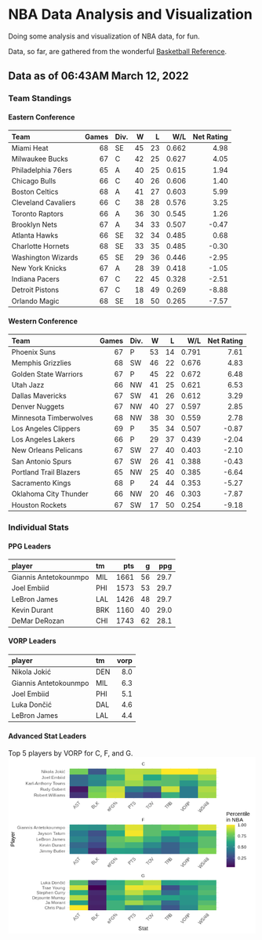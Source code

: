 # NBA Data Analysis and Visualization

Doing some analysis and visualization of NBA data, for fun.

Data, so far, are gathered from the wonderful [Basketball
Reference](https://www.basketball-reference.com/).

## Data as of 06:43AM March 12, 2022

### Team Standings

#### Eastern Conference

| Team                | Games | Div. |  W |  L |   W/L | Net Rating |
| :------------------ | ----: | :--- | -: | -: | ----: | ---------: |
| Miami Heat          |    68 | SE   | 45 | 23 | 0.662 |       4.98 |
| Milwaukee Bucks     |    67 | C    | 42 | 25 | 0.627 |       4.05 |
| Philadelphia 76ers  |    65 | A    | 40 | 25 | 0.615 |       1.94 |
| Chicago Bulls       |    66 | C    | 40 | 26 | 0.606 |       1.40 |
| Boston Celtics      |    68 | A    | 41 | 27 | 0.603 |       5.99 |
| Cleveland Cavaliers |    66 | C    | 38 | 28 | 0.576 |       3.25 |
| Toronto Raptors     |    66 | A    | 36 | 30 | 0.545 |       1.26 |
| Brooklyn Nets       |    67 | A    | 34 | 33 | 0.507 |     \-0.47 |
| Atlanta Hawks       |    66 | SE   | 32 | 34 | 0.485 |       0.68 |
| Charlotte Hornets   |    68 | SE   | 33 | 35 | 0.485 |     \-0.30 |
| Washington Wizards  |    65 | SE   | 29 | 36 | 0.446 |     \-2.95 |
| New York Knicks     |    67 | A    | 28 | 39 | 0.418 |     \-1.05 |
| Indiana Pacers      |    67 | C    | 22 | 45 | 0.328 |     \-2.51 |
| Detroit Pistons     |    67 | C    | 18 | 49 | 0.269 |     \-8.88 |
| Orlando Magic       |    68 | SE   | 18 | 50 | 0.265 |     \-7.57 |

#### Western Conference

| Team                   | Games | Div. |  W |  L |   W/L | Net Rating |
| :--------------------- | ----: | :--- | -: | -: | ----: | ---------: |
| Phoenix Suns           |    67 | P    | 53 | 14 | 0.791 |       7.61 |
| Memphis Grizzlies      |    68 | SW   | 46 | 22 | 0.676 |       4.83 |
| Golden State Warriors  |    67 | P    | 45 | 22 | 0.672 |       6.48 |
| Utah Jazz              |    66 | NW   | 41 | 25 | 0.621 |       6.53 |
| Dallas Mavericks       |    67 | SW   | 41 | 26 | 0.612 |       3.29 |
| Denver Nuggets         |    67 | NW   | 40 | 27 | 0.597 |       2.85 |
| Minnesota Timberwolves |    68 | NW   | 38 | 30 | 0.559 |       2.78 |
| Los Angeles Clippers   |    69 | P    | 35 | 34 | 0.507 |     \-0.87 |
| Los Angeles Lakers     |    66 | P    | 29 | 37 | 0.439 |     \-2.04 |
| New Orleans Pelicans   |    67 | SW   | 27 | 40 | 0.403 |     \-2.10 |
| San Antonio Spurs      |    67 | SW   | 26 | 41 | 0.388 |     \-0.43 |
| Portland Trail Blazers |    65 | NW   | 25 | 40 | 0.385 |     \-6.64 |
| Sacramento Kings       |    68 | P    | 24 | 44 | 0.353 |     \-5.27 |
| Oklahoma City Thunder  |    66 | NW   | 20 | 46 | 0.303 |     \-7.87 |
| Houston Rockets        |    67 | SW   | 17 | 50 | 0.254 |     \-9.18 |

### Individual Stats

#### PPG Leaders

| player                | tm  |  pts |  g |  ppg |
| :-------------------- | :-- | ---: | -: | ---: |
| Giannis Antetokounmpo | MIL | 1661 | 56 | 29.7 |
| Joel Embiid           | PHI | 1573 | 53 | 29.7 |
| LeBron James          | LAL | 1426 | 48 | 29.7 |
| Kevin Durant          | BRK | 1160 | 40 | 29.0 |
| DeMar DeRozan         | CHI | 1743 | 62 | 28.1 |

#### VORP Leaders

| player                | tm  | vorp |
| :-------------------- | :-- | ---: |
| Nikola Jokić          | DEN |  8.0 |
| Giannis Antetokounmpo | MIL |  6.3 |
| Joel Embiid           | PHI |  5.1 |
| Luka Dončić           | DAL |  4.6 |
| LeBron James          | LAL |  4.4 |

#### Advanced Stat Leaders

Top 5 players by VORP for C, F, and G.
![](README_files/figure-gfm/README-unnamed-chunk-7-1.png)<!-- -->
